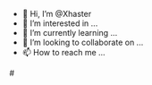 - 👋 Hi, I’m @Xhaster
- 👀 I’m interested in ...
- 🌱 I’m currently learning ...
- 💞️ I’m looking to collaborate on ...
- 📫 How to reach me ...

<!---
Xhaster/Xhaster is a ✨ special ✨ repository because its `README.md` (this file) appears on your GitHub profile.
You can click the Preview link to take a look at your changes.
--->
#<luckyroy>
